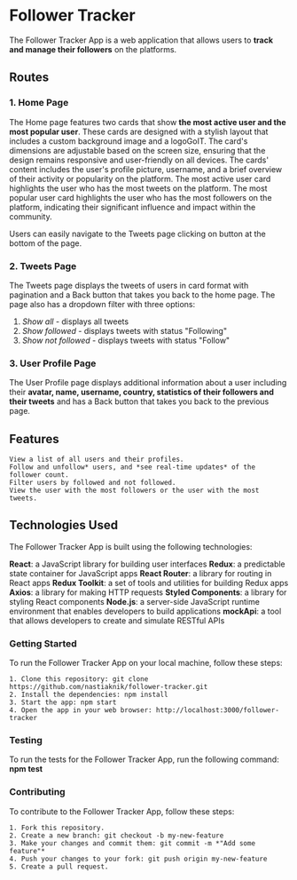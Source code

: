 # **Follower Tracker**

The Follower Tracker App is a web application that allows users to **track and manage their followers** on the platforms.

## Routes

### 1. Home Page

The Home page features two cards that show **the most active user and the most popular user**. These cards are designed with a stylish layout that includes a custom background image and a logoGoIT. The card's dimensions are adjustable based on the screen size, ensuring that the design remains responsive and user-friendly on all devices.
The cards' content includes the user's profile picture, username, and a brief overview of their activity or popularity on the platform.
The most active user card highlights the user who has the most tweets on the platform. The most popular user card highlights the user who has the most followers on the platform, indicating their significant influence and impact within the community.

Users can easily navigate to the Tweets page clicking on button at the bottom of the page.

### 2. Tweets Page

The Tweets page displays the tweets of users in card format with pagination and a Back button that takes you back to the home page. The page also has a dropdown filter with three options:

1.  _Show all_ - displays all tweets
2.  _Show followed_ - displays tweets with status "Following"
3.  _Show not followed_ - displays tweets with status "Follow"

### 3. User Profile Page

The User Profile page displays additional information about a user including their **avatar, name, username, country, statistics of their followers and their tweets** and has a Back button that takes you back to the previous page.

## Features

    View a list of all users and their profiles.
    Follow and unfollow* users, and *see real-time updates* of the follower count.
    Filter users by followed and not followed.
    View the user with the most followers or the user with the most tweets.

## Technologies Used

The Follower Tracker App is built using the following technologies:

**React**: a JavaScript library for building user interfaces
**Redux**: a predictable state container for JavaScript apps
**React Router**: a library for routing in React apps
**Redux Toolkit**: a set of tools and utilities for building Redux apps
**Axios**: a library for making HTTP requests
**Styled Components**: a library for styling React components
**Node.js**: a server-side JavaScript runtime environment that enables developers to build applications
**mockApi**: a tool that allows developers to create and simulate RESTful APIs

### Getting Started

To run the Follower Tracker App on your local machine, follow these steps:

    1. Clone this repository: git clone https://github.com/nastiaknik/follower-tracker.git
    2. Install the dependencies: npm install
    3. Start the app: npm start
    4. Open the app in your web browser: http://localhost:3000/follower-tracker

### Testing

To run the tests for the Follower Tracker App, run the following command: **npm test**

### Contributing

To contribute to the Follower Tracker App, follow these steps:

    1. Fork this repository.
    2. Create a new branch: git checkout -b my-new-feature
    3. Make your changes and commit them: git commit -m *"Add some feature"*
    4. Push your changes to your fork: git push origin my-new-feature
    5. Create a pull request.
